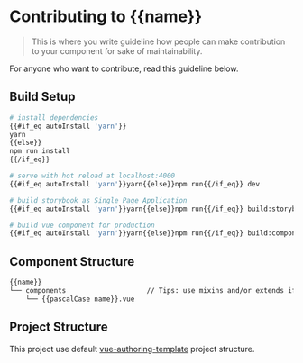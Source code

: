 # Contributing to {{name}}

> This is where you write guideline how people can make contribution to your component for sake of maintainability.

For anyone who want to contribute, read this guideline below.

## Build Setup

``` bash
# install dependencies
{{#if_eq autoInstall 'yarn'}}
yarn
{{else}}
npm run install
{{/if_eq}}

# serve with hot reload at localhost:4000
{{#if_eq autoInstall 'yarn'}}yarn{{else}}npm run{{/if_eq}} dev

# build storybook as Single Page Application
{{#if_eq autoInstall 'yarn'}}yarn{{else}}npm run{{/if_eq}} build:storybook

# build vue component for production
{{#if_eq autoInstall 'yarn'}}yarn{{else}}npm run{{/if_eq}} build:component
```

## Component Structure

```markdown
{{name}}
└── components                    // Tips: use mixins and/or extends if you build single yet complex component
    └── {{pascalCase name}}.vue
```

## Project Structure

This project use default [vue-authoring-template](https://github.com/DrSensor/vue-authoring-template#project-structure) project structure.
